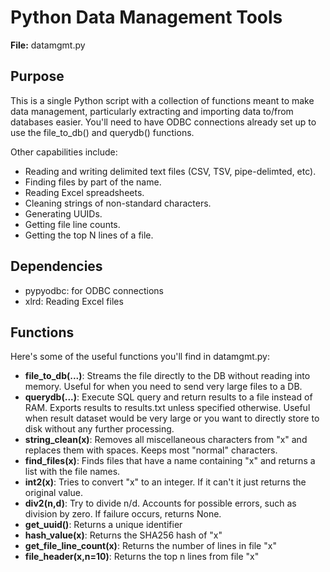# Python Data Management Tools

**File:** datamgmt.py

## Purpose

This is a single Python script with a collection of functions meant to make data management, particularly
extracting and importing data to/from databases easier. You'll need to have ODBC connections
already set up to use the file_to_db() and querydb() functions.

Other capabilities include:

* Reading and writing delimited text files (CSV, TSV, pipe-delimted, etc).
* Finding files by part of the name.
* Reading Excel spreadsheets.
* Cleaning strings of non-standard characters.
* Generating UUIDs.
* Getting file line counts.
* Getting the top N lines of a file.


## Dependencies

* pypyodbc: for ODBC connections
* xlrd: Reading Excel files

## Functions

Here's some of the useful functions you'll find in datamgmt.py:

* **file_to_db(...)**:  Streams the file directly to the DB without reading into memory. Useful for when you need to send very large files to a DB.
* **querydb(...)**: Execute SQL query and return results to a file instead of RAM. Exports results to results.txt unless specified otherwise. Useful when result dataset would be very large or you want to directly store to disk without any further processing.
* **string_clean(x)**: Removes all miscellaneous characters from "x" and replaces them with spaces. Keeps most "normal" characters.
* **find_files(x)**: Finds files that have a name containing "x" and returns a list with the file names.
* **int2(x)**: Tries to convert "x" to an integer. If it can't it just returns the original value.
* **div2(n,d)**: Try to divide n/d. Accounts for possible errors, such as division by zero. If failure occurs, returns None.
* **get_uuid()**: Returns a unique identifier
* **hash_value(x)**: Returns the SHA256 hash of "x"
* **get_file_line_count(x)**: Returns the number of lines in file "x"
* **file_header(x,n=10)**: Returns the top n lines from file "x"
